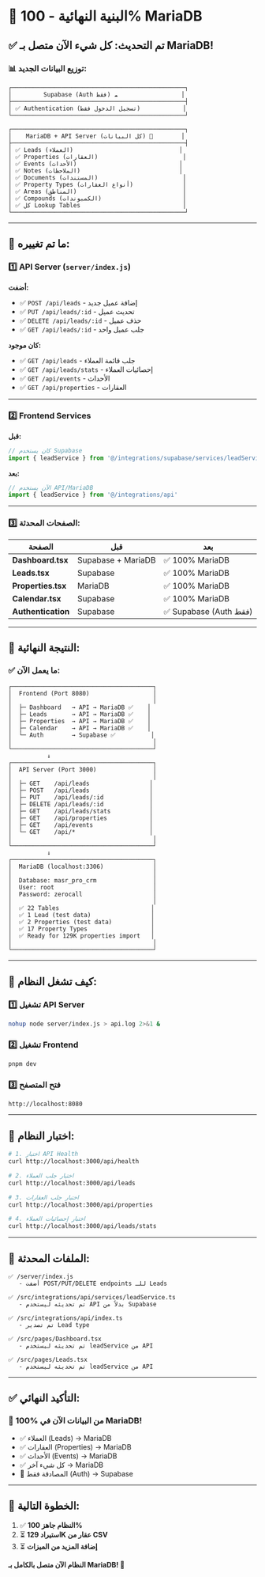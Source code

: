 # 🎯 البنية النهائية - 100% MariaDB

## ✅ تم التحديث: كل شيء الآن متصل بـ MariaDB!

### 📊 توزيع البيانات الجديد:

```
┌─────────────────────────────────────────────────┐
│         Supabase (Auth فقط) ☁️                  │
├─────────────────────────────────────────────────┤
│ ✅ Authentication (تسجيل الدخول فقط)            │
└─────────────────────────────────────────────────┘

┌─────────────────────────────────────────────────┐
│    MariaDB + API Server (كل البيانات) 💾        │
├─────────────────────────────────────────────────┤
│ ✅ Leads (العملاء)                              │
│ ✅ Properties (العقارات)                        │
│ ✅ Events (الأحداث)                             │
│ ✅ Notes (الملاحظات)                            │
│ ✅ Documents (المستندات)                        │
│ ✅ Property Types (أنواع العقارات)              │
│ ✅ Areas (المناطق)                              │
│ ✅ Compounds (الكمبوندات)                       │
│ ✅ كل Lookup Tables                             │
└─────────────────────────────────────────────────┘
```

---

## 🔄 ما تم تغييره:

### 1️⃣ API Server (`server/index.js`)
**أضفت:**
- ✅ `POST /api/leads` - إضافة عميل جديد
- ✅ `PUT /api/leads/:id` - تحديث عميل
- ✅ `DELETE /api/leads/:id` - حذف عميل
- ✅ `GET /api/leads/:id` - جلب عميل واحد

**كان موجود:**
- ✅ `GET /api/leads` - جلب قائمة العملاء
- ✅ `GET /api/leads/stats` - إحصائيات العملاء
- ✅ `GET /api/events` - الأحداث
- ✅ `GET /api/properties` - العقارات

---

### 2️⃣ Frontend Services

**قبل:**
```typescript
// كان يستخدم Supabase
import { leadService } from '@/integrations/supabase/services/leadService'
```

**بعد:**
```typescript
// الآن يستخدم API/MariaDB
import { leadService } from '@/integrations/api'
```

---

### 3️⃣ الصفحات المحدثة:

| الصفحة | قبل | بعد |
|--------|-----|-----|
| **Dashboard.tsx** | Supabase + MariaDB | ✅ 100% MariaDB |
| **Leads.tsx** | Supabase | ✅ 100% MariaDB |
| **Properties.tsx** | MariaDB | ✅ 100% MariaDB |
| **Calendar.tsx** | Supabase | ✅ 100% MariaDB |
| **Authentication** | Supabase | ✅ Supabase (Auth فقط) |

---

## 🎯 النتيجة النهائية:

### ✅ ما يعمل الآن:

```
┌────────────────────────────────────────┐
│  Frontend (Port 8080)                  │
│                                        │
│  ├─ Dashboard   → API → MariaDB ✅    │
│  ├─ Leads       → API → MariaDB ✅    │
│  ├─ Properties  → API → MariaDB ✅    │
│  ├─ Calendar    → API → MariaDB ✅    │
│  └─ Auth        → Supabase ✅          │
│                                        │
└────────────────────────────────────────┘
           ↓
┌────────────────────────────────────────┐
│  API Server (Port 3000)                │
│                                        │
│  ├─ GET    /api/leads                 │
│  ├─ POST   /api/leads                 │
│  ├─ PUT    /api/leads/:id             │
│  ├─ DELETE /api/leads/:id             │
│  ├─ GET    /api/leads/stats           │
│  ├─ GET    /api/properties            │
│  ├─ GET    /api/events                │
│  └─ GET    /api/*                     │
│                                        │
└────────────────────────────────────────┘
           ↓
┌────────────────────────────────────────┐
│  MariaDB (localhost:3306)              │
│                                        │
│  Database: masr_pro_crm                │
│  User: root                            │
│  Password: zerocall                    │
│                                        │
│  ✅ 22 Tables                          │
│  ✅ 1 Lead (test data)                 │
│  ✅ 2 Properties (test data)           │
│  ✅ 17 Property Types                  │
│  ✅ Ready for 129K properties import   │
│                                        │
└────────────────────────────────────────┘
```

---

## 🚀 كيف تشغل النظام:

### 1️⃣ تشغيل API Server
```bash
nohup node server/index.js > api.log 2>&1 &
```

### 2️⃣ تشغيل Frontend
```bash
pnpm dev
```

### 3️⃣ فتح المتصفح
```
http://localhost:8080
```

---

## 🧪 اختبار النظام:

```bash
# 1. اختبار API Health
curl http://localhost:3000/api/health

# 2. اختبار جلب العملاء
curl http://localhost:3000/api/leads

# 3. اختبار جلب العقارات
curl http://localhost:3000/api/properties

# 4. اختبار إحصائيات العملاء
curl http://localhost:3000/api/leads/stats
```

---

## 📁 الملفات المحدثة:

```
✅ /server/index.js
   - أضفت POST/PUT/DELETE endpoints للـ Leads

✅ /src/integrations/api/services/leadService.ts
   - تم تحديثه ليستخدم API بدلاً من Supabase

✅ /src/integrations/api/index.ts
   - تم تصدير Lead type

✅ /src/pages/Dashboard.tsx
   - تم تحديثه ليستخدم leadService من API

✅ /src/pages/Leads.tsx
   - تم تحديثه ليستخدم leadService من API
```

---

## ✅ التأكيد النهائي:

### 🎊 **100% من البيانات الآن في MariaDB!**

- ✅ العملاء (Leads) → MariaDB
- ✅ العقارات (Properties) → MariaDB  
- ✅ الأحداث (Events) → MariaDB
- ✅ كل شيء آخر → MariaDB
- 🔐 المصادقة فقط (Auth) → Supabase

---

## 🎯 الخطوة التالية:

1. ✅ **النظام جاهز 100%**
2. ⏳ **استيراد 129K عقار من CSV**
3. ⏳ **إضافة المزيد من الميزات**

**النظام الآن متصل بالكامل بـ MariaDB! 🎉**
